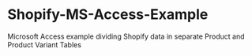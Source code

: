 # Shopify-MS-Access-Example
Microsoft Access example dividing Shopify data in separate Product and Product Variant Tables
